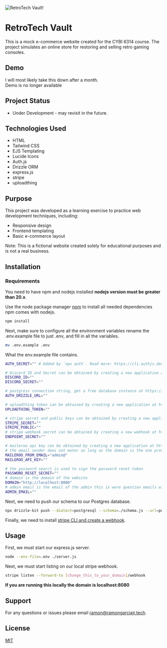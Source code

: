 ![RetroTech Vault!](https://cdn.discordapp.com/attachments/1256135134042919006/1314319751455047820/image.png?ex=67535727&is=675205a7&hm=c8cd4c4ab9ec8db645a9bd2b5d12b45254595c54ef5edb95a8a0801cd9cbac8d&, "RetroTech Vault")

# RetroTech Vault
This is a mock e-commerce website created for the CYBI 6314 course. The project simulates an online store for restoring and selling retro gaming consoles.

## Demo
I will most likely take this down after a month.\
Demo is no longer available

## Project Status
- Under Development - may revisit in the future.

## Technologies Used
- HTML
- Tailwind CSS
- EJS Templating
- Lucide Icons
- Auth.js
- Drizzle ORM
- express.js
- stripe
- uploadthing

## Purpose
This project was developed as a learning exercise to practice web development techniques, including:

- Responsive design
- Frontend templating
- Basic e-commerce layout

Note: This is a fictional website created solely for educational purposes and is not a real business.

## Installation

### Requirements
You need to have npm and nodejs installed **nodejs version must be greater than 20.x**.

Use the node package manager [npm](https://nodejs.org/en) to install all needed dependencies npm comes with nodejs.

```bash
npm install
```

Next, make sure to configure all the environment variables rename the .env.example file to just .env, and fill in all the variables.

```bash
mv .env.example .env
```

What the env.example file contains.

```bash
AUTH_SECRET="" # Added by `npx auth`. Read more: https://cli.authjs.dev

# Discord ID and Secret can be obtained by creating a new application at https://discord.com/developers/applications
DISCORD_ID=""
DISCORD_SECRET=""

# postgress connection string, get a free database instance at https://supabase.com
AUTH_DRIZZLE_URL=""

# uploadthing token can be obtained by creating a new application at https://uploadthing.com
UPLOADTHING_TOKEN=""

# stripe secret and public keys can be obtained by creating a new application at https://stripe.com
STRIPE_SECRET=""
STRIPE_PUBLIC=""
# stripe webhook secret can be obtained by creating a new webhook at https://stripe.com
ENDPOINT_SECRET=""

# maileroo api key can be obtained by creating a new application at https://maileroo.com
# the email sender does not mater as long as the domain is the one provided by maileroo
MAILEROO_FROM_EMAIL="admin@"
MAILEROO_API_KEY=""

# the password searct is used to sign the password reset token
PASSWORD_RESET_SECRET=""
# domain is the domain of the website
DOMAIN="http://localhost:8080"
# admin email is the email of the admin this is were question emails will be sent make sure to verify the email in maileroo
ADMIN_EMAIL=""
```

Next, we need to push our schema to our Postgres database.

```bash
npx drizzle-kit push --dialect=postgresql --schema=./schema.js --url=postgresql://[database_connection_url]
```

Finally, we need to install [stripe CLI and create a webhook](https://docs.stripe.com/webhooks).

## Usage

First, we must start our express.js server.

```bash
node --env-file=.env ./server.js
```

Next, we must start listing on our local stripe webhook.

```bash
stripe listen --forward-to [change_this_to_your_domain]/webhook
```

**If you are running this locally the domain is localhost:8080**

## Support
For any questions or issues please email <ramon@ramongarciajr.tech>.

## License

[MIT](https://choosealicense.com/licenses/mit/)